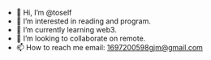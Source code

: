 - 👋 Hi, I’m @toself
- 👀 I’m interested in reading and program.
- 🌱 I’m currently learning web3.
- 💞️ I’m looking to collaborate on remote.
- 📫 How to reach me 
      email: 1697200598gjm@gmail.com

<!---
toself/toself is a ✨ special ✨ repository because its `README.md` (this file) appears on your GitHub profile.
You can click the Preview link to take a look at your changes.
--->
